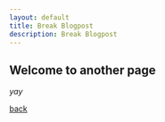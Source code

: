 ```yaml
---
layout: default
title: Break Blogpost
description: Break Blogpost
---
```


## Welcome to another page

_yay_

[back](./)
